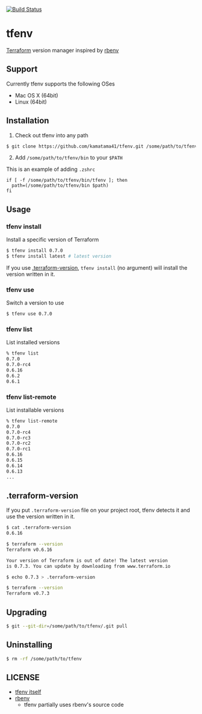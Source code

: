 [![Build Status](https://travis-ci.org/kamatama41/tfenv.svg?branch=master)](https://travis-ci.org/kamatama41/tfenv)

# tfenv
[Terraform](https://www.terraform.io/) version manager inspired by [rbenv](https://github.com/rbenv/rbenv)

## Support
Currently tfenv supports the following OSes
- Mac OS X (64bit)
- Linux (64bit)

## Installation
1. Check out tfenv into any path
```sh
$ git clone https://github.com/kamatama41/tfenv.git /some/path/to/tfenv
```
2. Add `/some/path/to/tfenv/bin` to your `$PATH`

This is an example of adding `.zshrc`
```
if [ -f /some/path/to/tfenv/bin/tfenv ]; then
  path=(/some/path/to/tfenv/bin $path)
fi
```

## Usage
### tfenv install
Install a specific version of Terraform
```sh
$ tfenv install 0.7.0
$ tfenv install latest # latest version
```

If you use [.terraform-version](#terraform-version), `tfenv install` (no argument) will install the version written in it.

### tfenv use
Switch a version to use
```sh
$ tfenv use 0.7.0
```

### tfenv list
List installed versions
```sh
% tfenv list
0.7.0
0.7.0-rc4
0.6.16
0.6.2
0.6.1
```

### tfenv list-remote
List installable versions
```sh
% tfenv list-remote
0.7.0
0.7.0-rc4
0.7.0-rc3
0.7.0-rc2
0.7.0-rc1
0.6.16
0.6.15
0.6.14
0.6.13
...
```

## .terraform-version
If you put `.terraform-version` file on your project root, tfenv detects it and use the version written in it.

```sh
$ cat .terraform-version
0.6.16

$ terraform --version
Terraform v0.6.16

Your version of Terraform is out of date! The latest version
is 0.7.3. You can update by downloading from www.terraform.io

$ echo 0.7.3 > .terraform-version

$ terraform --version
Terraform v0.7.3

```

## Upgrading
```sh
$ git --git-dir=/some/path/to/tfenv/.git pull
```

## Uninstalling
```sh
$ rm -rf /some/path/to/tfenv
```

## LICENSE
- [tfenv itself](https://github.com/kamatama41/tfenv/blob/master/LICENSE)
- [rbenv](https://github.com/rbenv/rbenv/blob/master/LICENSE)
  - tfenv partially uses rbenv's source code
